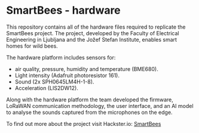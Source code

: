 # SmartBees - hardware

This repository contains all of the hardware files required to replicate the SmartBees project.
The project, developed by the Faculty of Electrical Engineering in Ljubljana and the Jožef Stefan Institute, enables smart homes for wild bees. 

The hardware platform includes sensors for:
- air quality, pressure, humidity and temperature (BME680).
- Light intensity (Adafruit photoresistor 161).
- Sound (2x SPH0645LM4H-1-8).
- Acceleration (LIS2DW12).

Along with the hardware platform the team developed the firmware, LoRaWAN communication methodology, the user interface, and an AI model to analyse the sounds captured from the microphones on the edge.

To find out more about the project visit Hackster.io: [SmartBees](https://www.hackster.io/smartbees)